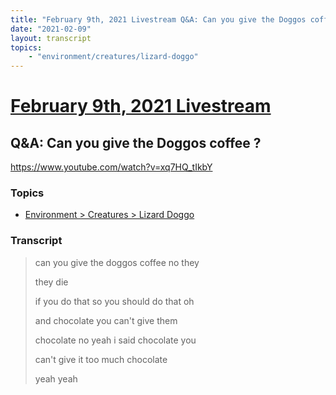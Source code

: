 ```yaml
---
title: "February 9th, 2021 Livestream Q&A: Can you give the Doggos coffee ?"
date: "2021-02-09"
layout: transcript
topics:
    - "environment/creatures/lizard-doggo"
---
```

# [February 9th, 2021 Livestream](../2021-02-09.md)
## Q&A: Can you give the Doggos coffee ?
https://www.youtube.com/watch?v=xq7HQ_tIkbY

### Topics
* [Environment > Creatures > Lizard Doggo](../topics/environment/creatures/lizard-doggo.md)

### Transcript

> can you give the doggos coffee no they
>
> they die
>
> if you do that so you should do that oh
>
> and chocolate you can't give them
>
> chocolate no yeah i said chocolate you
>
> can't give it too much chocolate
>
> yeah yeah
>
